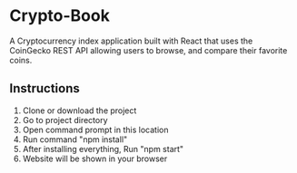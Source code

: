 # Crypto-Book

A Cryptocurrency index application built with React that uses the CoinGecko REST API allowing users to browse, and compare their favorite coins.


## Instructions

1. Clone or download the project
2. Go to project directory
3. Open command prompt in this location
4. Run command "npm install"
5. After installing everything, Run "npm start"
6. Website will be shown in your browser
